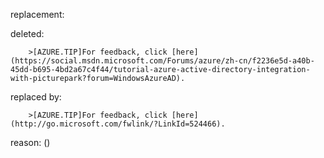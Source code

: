 replacement:

deleted:

		>[AZURE.TIP]For feedback, click [here](https://social.msdn.microsoft.com/Forums/azure/zh-cn/f2236e5d-a40b-45dd-b695-4bd2a67c4f44/tutorial-azure-active-directory-integration-with-picturepark?forum=WindowsAzureAD).

replaced by:

		>[AZURE.TIP]For feedback, click [here](http://go.microsoft.com/fwlink/?LinkId=524466).

reason: ()

